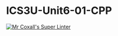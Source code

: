# ICS3U-Unit6-01-CPP

[![Mr Coxall's Super Linter](https://github.com/Emmanuel-Fofeyin/ICS3U-Unit6-01-CPP/workflows/Mr%20Coxall's%20Super%20Linter/badge.svg)](https://github.com/Emmanuel-Fofeyin/ICS3U-Unit6-01-CPP/actions/)
